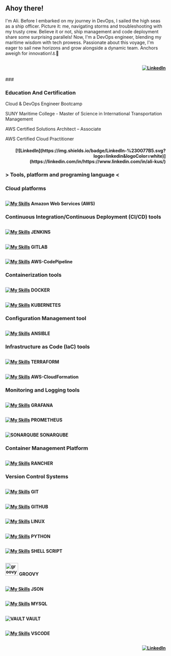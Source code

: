 <h2 align="left">Ahoy there!</h2>

<p align="left">I'm Ali. Before I embarked on my journey in DevOps, I sailed the high seas as a ship officer. Picture it: me, navigating storms and troubleshooting with my trusty crew. Believe it or not, ship management and code deployment share some surprising parallels! Now, I'm a DevOps engineer, blending my maritime wisdom with tech prowess. Passionate about this voyage, I'm eager to sail new horizons and grow alongside a dynamic team. Anchors aweigh for innovation!⚓🚀</p>


## <h4 align="right"> [![LinkedIn](https://img.shields.io/badge/LinkedIn-%230077B5.svg?logo=linkedin&logoColor=white)](https://linkedin.com/in/https://www.linkedin.com/in/ali-kus/) </h4>
<p align="left"> </p>
###
<h3 align="left"> Education And Certification </h3>
<p align="left">Cloud & DevOps Engineer Bootcamp</p>
<p align="left">SUNY Maritime College  -  Master of Science in International Transportation Management</p>
<p align="left">AWS Certified Solutions Architect – Associate</p>
<p align="left">AWS Certified Cloud Practitioner</p>
<h4 align="right"> [![LinkedIn](https://img.shields.io/badge/LinkedIn-%230077B5.svg?logo=linkedin&logoColor=white)](https://linkedin.com/in/https://www.linkedin.com/in/ali-kus/)
  
###
<h3 align="left">> Tools, platform and programing language <</h3>

### <h3 align="left"> Cloud platforms </h3> 
## <h4 align="left"> [![My Skills](https://skillicons.dev/icons?i=aws)](https://skillicons.dev)  Amazon Web Services (AWS) </h4> 

### <h3 align="left"> Continuous Integration/Continuous Deployment (CI/CD) tools </h3> 
## <h4 align="left"> [![My Skills](https://skillicons.dev/icons?i=jenkins)](https://skillicons.dev) JENKINS </h4>
## <h4 align="left"> [![My Skills](https://skillicons.dev/icons?i=gitlab)](https://skillicons.dev) GITLAB </h4>
## <h4 align="left"> [![My Skills](https://skillicons.dev/icons?i=aws)](https://skillicons.dev) AWS-CodePipeline </h4>

### <h3 align="left"> Containerization tools </h3>
## <h4 align="left"> [![My Skills](https://skillicons.dev/icons?i=docker&perline=3)](https://skillicons.dev) DOCKER </h4> 
## <h4 align="left"> [![My Skills](https://skillicons.dev/icons?i=kubernetes&perline=3)](https://skillicons.dev) KUBERNETES </h4> 

### <h3 align="left"> Configuration Management tool </h3>
## <h4 align="left"> [![My Skills](https://skillicons.dev/icons?i=ansible)](https://skillicons.dev) ANSIBLE </h4> 

### <h3 align="left"> Infrastructure as Code (IaC) tools </h3>
## <h4 align="left"> [![My Skills](https://skillicons.dev/icons?i=terraform)](https://skillicons.dev) TERRAFORM </h4> 
## <h4 align="left"> [![My Skills](https://skillicons.dev/icons?i=aws)](https://skillicons.dev) AWS-CloudFormation </h4> 

### <h3 align="left"> Monitoring and Logging tools </h3>
## <h4 align="left"> [![My Skills](https://skillicons.dev/icons?i=grafana)](https://skillicons.dev) GRAFANA </h4> 
## <h4 align="left"> [![My Skills](https://skillicons.dev/icons?i=prometheus)](https://skillicons.dev) PROMETHEUS </h4>
## <h4 align="left"> ![SONARQUBE](https://img.shields.io/badge/sonarqube-4E9BCD.svg?style=for-the-badge&logo=sonarqube&logoColor=white&color=%234E9BCD) SONARQUBE </h4>

### <h3 align="left"> Container Management Platform </h3>
## <h4 align="left"> [![My Skills](https://skillicons.dev/icons?i=rancher)](https://skillicons.dev) RANCHER </h4> 

### <h3 align="left"> Version Control Systems </h3>
## <h4 align="left"> [![My Skills](https://skillicons.dev/icons?i=git)](https://skillicons.dev) GIT </h4> 
## <h4 align="left"> [![My Skills](https://skillicons.dev/icons?i=github)](https://skillicons.dev) GITHUB </h4>   
  
## <h4 align="left"> [![My Skills](https://skillicons.dev/icons?i=linux)](https://skillicons.dev) LINUX </h4> 
## <h4 align="left"> [![My Skills](https://skillicons.dev/icons?i=py )](https://skillicons.dev) PYTHON </h4> 
## <h4 align="left"> [![My Skills](https://skillicons.dev/icons?i=bash)](https://skillicons.dev) SHELL SCRIPT </h4> 
## <h4 align="left"> <img src="https://cdn.jsdelivr.net/gh/devicons/devicon/icons/groovy/groovy-original.svg" height="40" alt="groovy logo"  /> GROOVY </h4> 
## <h4 align="left"> [![My Skills](https://skillicons.dev/icons?i=js )](https://skillicons.dev) JSON </h4> 
## <h4 align="left"> [![My Skills](https://skillicons.dev/icons?i=mysql)](https://skillicons.dev) MYSQL </h4>
## <h4 align="left"> ![VAULT](https://img.shields.io/badge/vault-FFEC6E.svg?style=for-the-badge&logo=vault&logoColor=white&color=%23FFEC6E) VAULT </h4> 
## <h4 align="left"> [![My Skills](https://skillicons.dev/icons?i=vscode)](https://skillicons.dev) VSCODE </h4> 

<p align="left"> </p>

## <h4 align="right"> [![LinkedIn](https://img.shields.io/badge/LinkedIn-%230077B5.svg?logo=linkedin&logoColor=white)](https://linkedin.com/in/https://www.linkedin.com/in/ali-kus/) </h4> 

